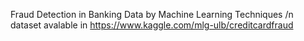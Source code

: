 Fraud Detection in Banking Data by Machine Learning Techniques
/n dataset avalable in https://www.kaggle.com/mlg-ulb/creditcardfraud
